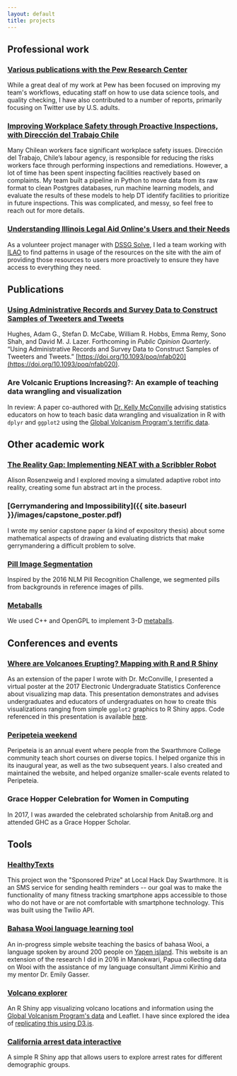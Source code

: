 ```yaml
---
layout: default
title: projects
---
```


## Professional work

### [Various publications with the Pew Research Center](https://www.pewresearch.org/staff/emma-remy/)

While a great deal of my work at Pew has been focused on improving my team's workflows, educating staff on how to use data science tools, and quality checking, I have also contributed to a number of reports, primarily focusing on Twitter use by U.S. adults.

### [Improving Workplace Safety through Proactive Inspections, with Direcci&#243;n del Trabajo Chile](https://dssg.uchicago.edu/project/improving-workplace-safety-through-proactive-inspections/)

Many Chilean workers face significant workplace safety issues. Direcci&#243;n del Trabajo, Chile’s labour agency, is responsible for reducing the risks workers face through performing inspections and remediations. However, a lot of time has been spent inspecting facilities reactively based on complaints. My team built a pipeline in Python to move data from its raw format to clean Postgres databases, run machine learning models, and evaluate the results of these models to help DT identify facilities to prioritize in future inspections. This was complicated, and messy, so feel free to reach out for more details.

### [Understanding Illinois Legal Aid Online's Users and their Needs](https://github.com/emmaremy/solve-ilao-public)

As a volunteer project manager with [DSSG Solve](https://www.solveforgood.org/), I led a team working with [ILAO](https://www.illinoislegalaid.org/) to find patterns in usage of the resources on the site with the aim of providing those resources to users more proactively to ensure they have access to everything they need.

## Publications

### [Using Administrative Records and Survey Data to Construct Samples of Tweeters and Tweets](https://sdmccabe.github.io/files/hughes_constructing_2020.pdf)

Hughes, Adam G., Stefan D. McCabe, William R. Hobbs, Emma Remy, Sono Shah, and David M. J. Lazer. Forthcoming in _Public Opinion Quarterly_. “Using Administrative Records and Survey Data to Construct Samples of Tweeters and Tweets.” [https://doi.org/10.1093/poq/nfab020](https://doi.org/10.1093/poq/nfab020).

### Are Volcanic Eruptions Increasing?: An example of teaching data wrangling and visualization

In review: A paper co-authored with [Dr. Kelly McConville](https://blogs.swarthmore.edu/kelly-mcconville/) advising statistics educators on how to teach basic data wrangling and visualization in R with `dplyr` and `ggplot2` using the [Global Volcanism Program's terrific data](https://volcano.si.edu/).

## Other academic work

### [The Reality Gap: Implementing NEAT with a Scribbler Robot](https://www.cs.swarthmore.edu/~meeden/cs81/f17/projects/AlisonEmma.pdf)

Alison Rosenzweig and I explored moving a simulated adaptive robot into reality, creating some fun abstract art in the process.

### [Gerrymandering and Impossibility]({{ site.baseurl }}/images/capstone_poster.pdf)

I wrote my senior capstone paper (a kind of expository thesis) about some mathematical aspects of drawing and evaluating districts that make gerrymandering a difficult problem to solve. 

### [Pill Image Segmentation](https://github.com/emmaremy/pill-images)

Inspired by the 2016 NLM Pill Recognition Challenge, we segmented pills from backgrounds in reference images of pills.

### [Metaballs](https://github.com/emmaremy/cs40-metaballs)

We used C++ and OpenGPL to implement 3-D [metaballs](http://jamie-wong.com/2014/08/19/metaballs-and-marching-squares/).

## Conferences and events

### [Where are Volcanoes Erupting? Mapping with R and R Shiny](https://www.causeweb.org/usproc/eusrc/2017/virtual-posters/3)

As an extension of the paper I wrote with Dr. McConville, I presented a virtual poster at the 2017 Electronic Undergraduate Statistics Conference about visualizing map data. This presentation demonstrates and advises undergraduates and educators of undergraduates on how to create this visualizations ranging from simple `ggplot2` graphics to R Shiny apps. Code referenced in this presentation is available [here](https://github.com/emmaremy/minimalvolcano).

### [Peripeteia weekend](https://emmaremy.github.io/peripeteia/)

Peripeteia is an annual event where people from the Swarthmore College community teach short courses on diverse topics. I helped organize this in its inaugural year, as well as the two subsequent years. I also created and maintained the website, and helped organize smaller-scale events related to Peripeteia.

### Grace Hopper Celebration for Women in Computing

In 2017, I was awarded the celebrated scholarship from AnitaB.org and attended GHC as a Grace Hopper Scholar.

## Tools

### [HealthyTexts](https://github.com/emmaremy/lhd-16)

This project won the "Sponsored Prize" at Local Hack Day Swarthmore. It is an SMS service for sending health reminders -- our goal was to make the functionality of many fitness tracking smartphone apps accessible to those who do not have or are not comfortable with smartphone technology. This was built using the Twilio API.

### [Bahasa Wooi language learning tool](https://github.com/emmaremy/wooi)

An in-progress simple website teaching the basics of bahasa Wooi, a language spoken by around 200 people on [Yapen island](https://en.wikipedia.org/wiki/Yapen). This website is an extension of the research I did in 2016 in Manokwari, Papua collecting data on Wooi with the assistance of my language consultant Jimmi Kirihio and my mentor Dr. Emily Gasser.

### [Volcano explorer](https://github.com/emmaremy/minimalvolcano)

An R Shiny app visualizing volcano locations and information using the [Global Volcanism Program's data](https://volcano.si.edu) and Leaflet. I have since explored the idea of [replicating this using D3.js](https://github.com/emmaremy/volcano-js).

### [California arrest data interactive](https://github.com/emmaremy/arrest-rates)

A simple R Shiny app that allows users to explore arrest rates for different demographic groups.
